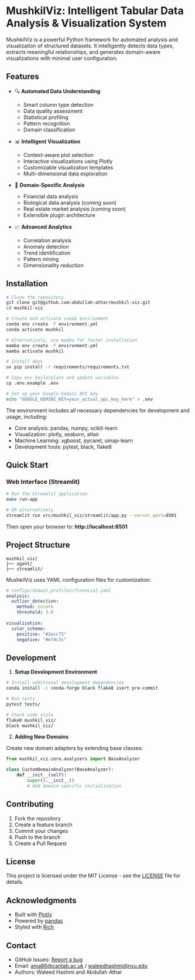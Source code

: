 # MushkilViz: Intelligent Tabular Data Analysis & Visualization System

MushkilViz is a powerful Python framework for automated analysis and visualization of structured datasets. It intelligently detects data types, extracts meaningful relationships, and generates domain-aware visualizations with minimal user configuration.

## Features

- 🔍 **Automated Data Understanding**
  - Smart column type detection
  - Data quality assessment
  - Statistical profiling
  - Pattern recognition
  - Domain classification

- 📊 **Intelligent Visualization**
  - Context-aware plot selection
  - Interactive visualizations using Plotly
  - Customizable visualization templates
  - Multi-dimensional data exploration

- 🎯 **Domain-Specific Analysis**
  - Financial data analysis
  - Biological data analysis (coming soon)
  - Real estate market analysis (coming soon)
  - Extensible plugin architecture

- 📈 **Advanced Analytics**
  - Correlation analysis
  - Anomaly detection
  - Trend identification
  - Pattern mining
  - Dimensionality reduction

## Installation

```bash
# Clone the repository
git clone git@github.com:abdullah-athar/mushkil-viz.git
cd mushkil-viz

# Create and activate conda environment
conda env create -f environment.yml
conda activate mushkil

# Alternatively, use mamba for faster installation
mamba env create -f environment.yml
mamba activate mushkil

# Install deps
uv pip install -r requirements/requirements.txt 

# Copy env boilerplate and update variables
cp .env.example .env

# Set up your Google Gemini API key
echo "GOOGLE_GEMINI_KEY=your_actual_api_key_here" > .env
```

The environment includes all necessary dependencies for development and usage, including:
- Core analysis: pandas, numpy, scikit-learn
- Visualization: plotly, seaborn, altair
- Machine Learning: xgboost, pycaret, umap-learn
- Development tools: pytest, black, flake8

## Quick Start

### Web Interface (Streamlit)

```bash
# Run the Streamlit application
make run-app

# OR alternatively 
streamlit run src/mushkil_viz/streamlit/app.py --server.port=8501
```

Then open your browser to: **http://localhost:8501**

## Project Structure

```
mushkil_viz/
├── agent/
├── streamlit/
```

MushkilViz uses YAML configuration files for customization:

```yaml
# configs/domain_profiles/financial.yaml
analysis:
  outlier_detection:
    method: zscore
    threshold: 3.0
  
visualization:
  color_scheme:
    positive: "#2ecc71"
    negative: "#e74c3c"
```

## Development

1. **Setup Development Environment**

```bash
# Install additional development dependencies
conda install -c conda-forge black flake8 isort pre-commit

# Run tests
pytest tests/

# Check code style
flake8 mushkil_viz/
black mushkil_viz/
```

2. **Adding New Domains**

Create new domain adapters by extending base classes:

```python
from mushkil_viz.core.analyzers import BaseAnalyzer

class CustomDomainAnalyzer(BaseAnalyzer):
    def __init__(self):
        super().__init__()
        # Add domain-specific initialization
```

## Contributing

1. Fork the repository
2. Create a feature branch
3. Commit your changes
4. Push to the branch
5. Create a Pull Request

## License

This project is licensed under the MIT License - see the [LICENSE](LICENSE) file for details.

## Acknowledgments

- Built with [Plotly](https://plotly.com/python/)
- Powered by [pandas](https://pandas.pydata.org/)
- Styled with [Rich](https://github.com/Textualize/rich)

## Contact

- GitHub Issues: [Report a bug](https://github.com/yourusername/mushkil-viz/issues)
- Email: ama86@cantab.ac.uk / waleedhashmi@nyu.edu
- Authors: Waleed Hashmi and Abdullah Athar